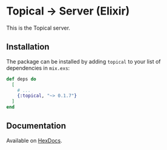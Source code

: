# Topical → Server (Elixir)

This is the Topical server.

## Installation

The package can be installed by adding `topical` to your list of dependencies in `mix.exs`:

```elixir
def deps do
  [
    # ...
    {:topical, "~> 0.1.7"}
  ]
end
```

## Documentation

Available on [HexDocs](https://hexdocs.pm/topical/).
